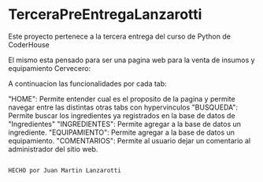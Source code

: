 # TerceraPreEntregaLanzarotti

Este proyecto pertenece a la tercera entrega del curso de Python de CoderHouse

El mismo esta pensado para ser una pagina web para la venta de insumos y equipamiento Cervecero:

A continuacion las funcionalidades por cada tab:

"HOME": Permite entender cual es el proposito de la pagina y permite navegar entre las distintas otras tabs con hypervinculos
"BUSQUEDA": Permite buscar los ingredientes ya registrados en la base de datos de "Ingredientes"
"INGREDIENTES": Permite agregar a la base de datos un ingrediente.
"EQUIPAMIENTO": Permite agregar a la base de datos un equipamiento.
"COMENTARIOS": Permite al usuario dejar un comentario al administrador del sitio web.



                                                                                                                        HECHO por Juan Martin Lanzarotti

